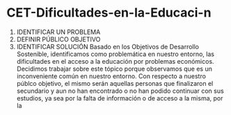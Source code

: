# CET-Dificultades-en-la-Educaci-n
1. IDENTIFICAR UN PROBLEMA
2. DEFINIR PÚBLICO OBJETIVO
3. IDENTIFICAR SOLUCIÓN
   Basado en los Objetivos de Desarrollo Sostenible, identificamos como problemática en nuestro entorno, las dificultades en el acceso a la educación por problemas económicos.
  Decidimos trabajar sobre este tópico porque observamos que es un inconveniente común en nuestro entorno.
Con respecto a nuestro públco objetivo, el mismo serán aquellas personas que finalizaron el secundario y aun no han encontrado o no han podido continuar con sus estudios, ya sea por la falta de información o de acceso a la misma, por la
